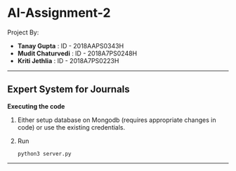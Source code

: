 # AI-Assignment-2
Project By:
- **Tanay Gupta** : ID - 2018AAPS0343H
- **Mudit Chaturvedi** : ID - 2018A7PS0248H
- **Kriti Jethlia** : ID - 2018A7PS0223H


--------------------------------------------------------------------------------------------------
## Expert System for Journals

**Executing the code**
1) Either setup database on Mongodb (requires appropriate changes in code) or use the existing credentials.
2) Run 

      `python3 server.py`
      
--------------------------------------------------------------------------------------------------

